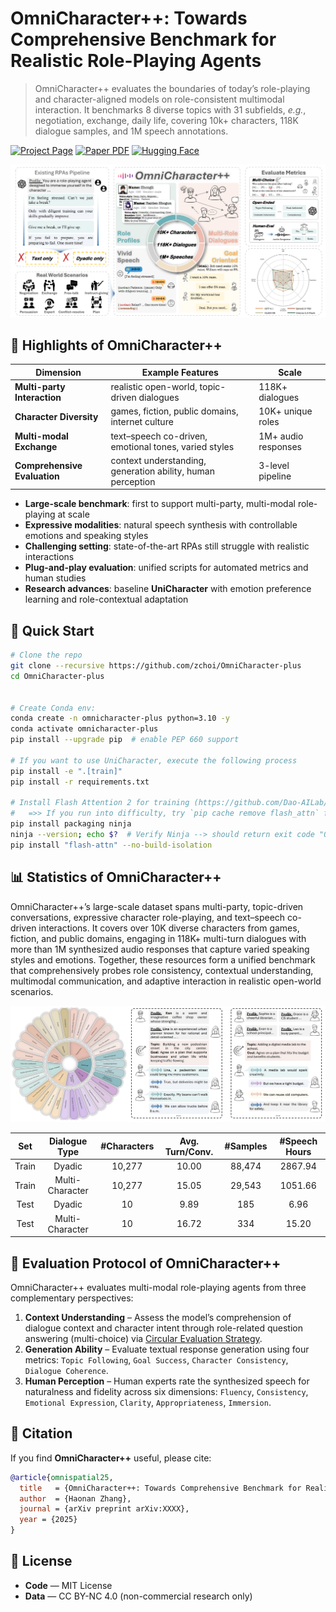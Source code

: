 # OmniCharacter++: Towards Comprehensive Benchmark for Realistic Role-Playing Agents
> OmniCharacter++ evaluates the boundaries of today’s role-playing and character-aligned models on role-consistent multimodal interaction.
> It benchmarks 8 diverse topics with 31 subfields, _e.g._, negotiation, exchange, daily life, covering 10k+ characters, 118K dialogue samples, and 1M speech annotations.

[![Project Page](https://img.shields.io/badge/Project-Page-Green.svg)]()
[![Paper PDF](https://img.shields.io/badge/Paper-PDF-orange.svg)]()
[![Hugging Face](https://img.shields.io/badge/🤗-Hugging_Face-yellow.svg)](https://huggingface.co/datasets/haonanzhang/OmniCharacter-plus)

![intro](./intro.png)


## 🌟 Highlights of **OmniCharacter++**

| Dimension                    | Example Features                                            | Scale               |
| ---------------------------- | ----------------------------------------------------------- | ------------------- |
| **Multi-party Interaction**  | realistic open-world, topic-driven dialogues                | 118K+ dialogues     |
| **Character Diversity**      | games, fiction, public domains, internet culture            | 10K+ unique roles   |
| **Multi-modal Exchange**     | text–speech co-driven, emotional tones, varied styles       | 1M+ audio responses |
| **Comprehensive Evaluation** | context understanding, generation ability, human perception | 3-level pipeline    |

* **Large-scale benchmark**: first to support multi-party, multi-modal role-playing at scale
* **Expressive modalities**: natural speech synthesis with controllable emotions and speaking styles
* **Challenging setting**: state-of-the-art RPAs still struggle with realistic interactions
* **Plug-and-play evaluation**: unified scripts for automated metrics and human studies
* **Research advances**: baseline **UniCharacter** with emotion preference learning and role-contextual adaptation

## 🚀 Quick Start

```bash
# Clone the repo
git clone --recursive https://github.com/zchoi/OmniCharacter-plus
cd OmniCharacter-plus


# Create Conda env:
conda create -n omnicharacter-plus python=3.10 -y
conda activate omnicharacter-plus
pip install --upgrade pip  # enable PEP 660 support

# If you want to use UniCharacter, execute the following process
pip install -e ".[train]"
pip install -r requirements.txt

# Install Flash Attention 2 for training (https://github.com/Dao-AILab/flash-attention)
#   =>> If you run into difficulty, try `pip cache remove flash_attn` first
pip install packaging ninja
ninja --version; echo $?  # Verify Ninja --> should return exit code "0"
pip install "flash-attn" --no-build-isolation
```
## 📊 Statistics of OmniCharacter++
OmniCharacter++’s large-scale dataset spans multi-party, topic-driven conversations, expressive character role-playing, and text–speech co-driven interactions. It covers over 10K diverse characters from games, fiction, and public domains, engaging in 118K+ multi-turn dialogues with more than 1M synthesized audio responses that capture varied speaking styles and emotions. Together, these resources form a unified benchmark that comprehensively probes role consistency, contextual understanding, multimodal communication, and adaptive interaction in realistic open-world scenarios.

![dis](./dis.png)



| Set | Dialogue Type | #Characters | Avg. Turn/Conv. | #Samples | #Speech Hours |
|:---:|:------------:|:-----------:|:---------------:|:--------:|:------------:|
| Train | Dyadic | 10,277 | 10.00 | 88,474 | 2867.94 |
| Train | Multi-Character | 10,277 | 15.05 | 29,543 | 1051.66 |
| Test  | Dyadic | 10 | 9.89 | 185 | 6.96 |
| Test  | Multi-Character | 10 | 16.72 | 334 | 15.20 |




## 🧪 Evaluation Protocol of OmniCharacter++

OmniCharacter++ evaluates multi-modal role-playing agents from three complementary perspectives:

1. **Context Understanding** – Assess the model’s comprehension of dialogue context and character intent through role-related question answering (multi-choice) via [Circular Evaluation Strategy](https://github.com/open-compass/MMBench).
2. **Generation Ability** – Evaluate textual response generation using four metrics: `Topic Following`, `Goal Success`, `Character Consistency`, `Dialogue Coherence`.
3. **Human Perception** – Human experts rate the synthesized speech for naturalness and fidelity across six dimensions: `Fluency`, `Consistency`, `Emotional Expression`, `Clarity`, `Appropriateness`, `Immersion`.



## 📜 Citation

If you find **OmniCharacter++** useful, please cite:

```bibtex
@article{omnispatial25,
  title   = {OmniCharacter++: Towards Comprehensive Benchmark for Realistic Role-Playing Agents},
  author  = {Haonan Zhang},
  journal = {arXiv preprint arXiv:XXXX},
  year = {2025}
}
```

## 📄 License

* **Code** — MIT License
* **Data** — CC BY-NC 4.0 (non-commercial research only)  
